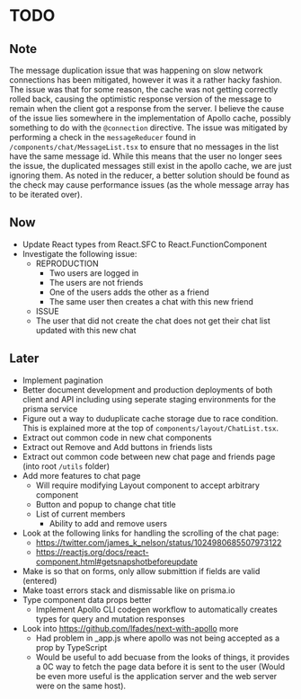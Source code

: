 # TODO

## Note

The message duplication issue that was happening on slow network connections has
been mitigated, however it was it a rather hacky fashion. The issue was that for
some reason, the cache was not getting correctly rolled back, causing the
optimistic response version of the message to remain when the client got a
response from the server. I believe the cause of the issue lies somewhere in the
implementation of Apollo cache, possibly something to do with the `@connection`
directive. The issue was mitigated by performing a check in the `messageReducer`
found in `/components/chat/MessageList.tsx` to ensure that no messages in the
list have the same message id. While this means that the user no longer sees the
issue, the duplicated messages still exist in the apollo cache, we are just
ignoring them. As noted in the reducer, a better solution should be found as the
check may cause performance issues (as the whole message array has to be
iterated over).

## Now

- Update React types from React.SFC to React.FunctionComponent
- Investigate the following issue:
  - REPRODUCTION
    - Two users are logged in
    - The users are not friends
    - One of the users adds the other as a friend
    - The same user then creates a chat with this new friend
  - ISSUE
  - The user that did not create the chat does not get their chat list updated
    with this new chat

## Later

- Implement pagination
- Better document development and production deployments of both client and API
  including using seperate staging environments for the prisma service
- Figure out a way to duduplicate cache storage due to race condition. This is
  explained more at the top of `components/layout/ChatList.tsx`.
- Extract out common code in new chat components
- Extract out Remove and Add buttons in friends lists
- Extract out common code between new chat page and friends page (into root
  `/utils` folder)
- Add more features to chat page
  - Will require modifying Layout component to accept arbitrary component
  - Button and popup to change chat title
  - List of current members
    - Ability to add and remove users
- Look at the following links for handling the scrolling of the chat page:
  - https://twitter.com/james_k_nelson/status/1024980685507973122
  - https://reactjs.org/docs/react-component.html#getsnapshotbeforeupdate
- Make is so that on forms, only allow submittion if fields are valid (entered)
- Make toast errors stack and dismissable like on prisma.io
- Type component data props better
  - Implement Apollo CLI codegen workflow to automatically creates types for
    query and mutation responses
- Look into https://github.com/lfades/next-with-apollo more
  - Had problem in \_app.js where apollo was not being accepted as a prop by
    TypeScript
  - Would be useful to add becuase from the looks of things, it provides a 0C
    way to fetch the page data before it is sent to the user (Would be even more
    useful is the application server and the web server were on the same host).
